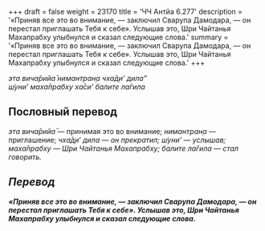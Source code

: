 +++
draft = false
weight = 23170
title = 'ЧЧ Антйа 6.277'
description = '«Приняв все это во внимание, — заключил Сварупа Дамодара, — он перестал приглашать Тебя к себе». Услышав это, Шри Чайтанья Махапрабху улыбнулся и сказал следующие слова.'
summary = '«Приняв все это во внимание, — заключил Сварупа Дамодара, — он перестал приглашать Тебя к себе». Услышав это, Шри Чайтанья Махапрабху улыбнулся и сказал следующие слова.'
+++

_эта вича̄рийа̄ нимантран̣а чха̄д̣и’ дила”  
ш́уни’ маха̄прабху ха̄си’ балите ла̄гила_

## Пословный перевод

_эта_ _вича̄рийа̄_ — принимая это во внимание; _нимантран̣а_ — приглашение; _чха̄д̣и</em>’_ _<em>дила_ — он прекратил; _ш́уни’_ — услышав; _маха̄прабху_ — Шри Чайтанья Махапрабху; _балите_ _ла̄гила_ — стал говорить.

## Перевод

**«Приняв все это во внимание, — заключил Сварупа Дамодара, — он перестал приглашать Тебя к себе». Услышав это, Шри Чайтанья Махапрабху улыбнулся и сказал следующие слова.**
